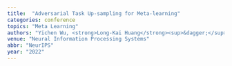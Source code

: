 ```yaml
---
title:  "Adversarial Task Up-sampling for Meta-learning"
categories: conference
topics: "Meta Learning"
authors: "Yichen Wu, <strong>Long-Kai Huang</strong><sup>&dagger;</sup>, Ying Wei<sup>&dagger;</sup>"
venue: "Neural Information Processing Systems"
abbr: "NeurIPS"
year: "2022"
---
```

